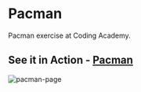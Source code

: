 # Pacman

Pacman exercise at Coding Academy.

## See it in Action - [Pacman](https://yael273.github.io/Pacman/)

![pacman-page](https://user-images.githubusercontent.com/118633927/226448491-b66e40f4-7d6f-45e0-94a3-a5d54f461afe.png)
